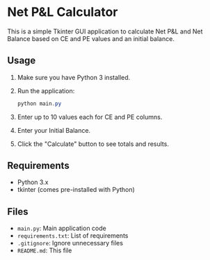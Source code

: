 # Net P&L Calculator

This is a simple Tkinter GUI application to calculate Net P&L and Net Balance based on CE and PE values and an initial balance.

## Usage

1. Make sure you have Python 3 installed.
2. Run the application:
   
   ```powershell
   python main.py
   ```
3. Enter up to 10 values each for CE and PE columns.
4. Enter your Initial Balance.
5. Click the "Calculate" button to see totals and results.

## Requirements
- Python 3.x
- tkinter (comes pre-installed with Python)

## Files
- `main.py`: Main application code
- `requirements.txt`: List of requirements
- `.gitignore`: Ignore unnecessary files
- `README.md`: This file
